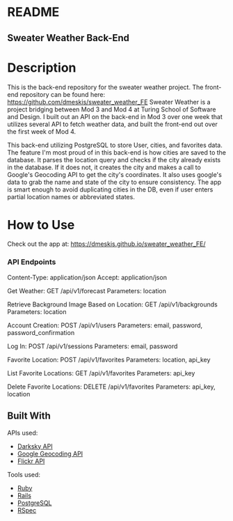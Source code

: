 # README

## Sweater Weather Back-End

# Description
This is the back-end repository for the sweater weather project. The front-end repository can be found here: https://github.com/dmeskis/sweater_weather_FE
Sweater Weather is a project bridging between Mod 3 and Mod 4 at Turing School of Software and Design. I built out an API on the back-end in Mod 3 over one week that utilizes several API to fetch weather data, and built the front-end out over the first week of Mod 4.

This back-end utilizing PostgreSQL to store User, cities, and favorites data.
The feature I'm most proud of in this back-end is how cities are saved to the database. It parses the location query and checks if the city already exists in the database. If it does not, it creates the city and makes a call to Google's Geocoding API to get the city's coordinates. It also uses google's data to grab the name and state of the city to ensure consistency. The app is smart enough to avoid duplicating cities in the DB, even if user enters partial location names or abbreviated states.

# How to Use
Check out the app at: https://dmeskis.github.io/sweater_weather_FE/

### API Endpoints

Content-Type: application/json
Accept: application/json

Get Weather:
  GET /api/v1/forecast
  Parameters: location
  
Retrieve Background Image Based on Location:
  GET /api/v1/backgrounds
  Parameters: location
  
Account Creation:
  POST /api/v1/users
  Parameters: email, password, password_confirmation

Log In:
  POST /api/v1/sessions
  Parameters: email, password
  
Favorite Location:
  POST /api/v1/favorites
  Parameters: location, api_key
  
List Favorite Locations:
  GET /api/v1/favorites
  Parameters: api_key

Delete Favorite Locations:
  DELETE /api/v1/favorites
  Parameters: api_key, location

## Built With

APIs used: 
* [Darksky API](https://darksky.net/dev)
* [Google Geocoding API](https://developers.google.com/maps/documentation/geocoding/start)
* [Flickr API](https://www.flickr.com/services/api/)

Tools used:

* [Ruby](https://www.ruby-lang.org/en/)
* [Rails](https://rubyonrails.org/)
* [PostgreSQL](https://www.postgresql.org/)
* [RSpec](http://rspec.info/)
